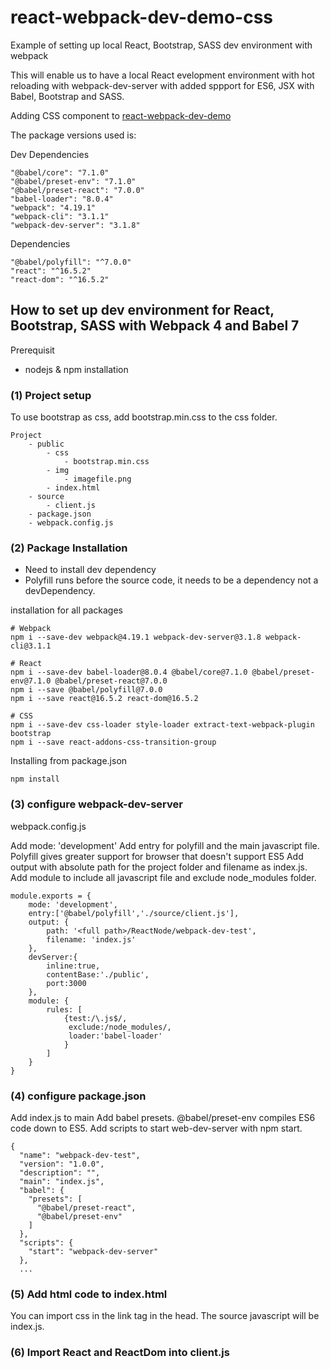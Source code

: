 # react-webpack-dev-demo-css
Example of setting up local React, Bootstrap, SASS dev environment with webpack

This will enable us to have a local React evelopment environment with hot reloading with webpack-dev-server with added sppport for ES6, JSX with Babel, Bootstrap and SASS.

Adding CSS component to [react-webpack-dev-demo](https://github.com/mydatahack/react-webpack-dev-demo)

The package versions used is:

Dev Dependencies
```
"@babel/core": "7.1.0"
"@babel/preset-env": "7.1.0"
"@babel/preset-react": "7.0.0"
"babel-loader": "8.0.4"
"webpack": "4.19.1"
"webpack-cli": "3.1.1"
"webpack-dev-server": "3.1.8"
```

Dependencies
```
"@babel/polyfill": "^7.0.0"
"react": "^16.5.2"
"react-dom": "^16.5.2"
```

## How to set up dev environment for React, Bootstrap, SASS with Webpack 4 and Babel 7

Prerequisit
- nodejs & npm installation

### (1) Project setup

To use bootstrap as css, add bootstrap.min.css to the css folder.

```
Project
    - public
        - css
            - bootstrap.min.css
        - img
            - imagefile.png
        - index.html
    - source
        - client.js
    - package.json
    - webpack.config.js
```

### (2) Package Installation

- Need to install dev dependency
- Polyfill runs before the source code, it needs to be a dependency not a devDependency.

installation for all packages
```
# Webpack
npm i --save-dev webpack@4.19.1 webpack-dev-server@3.1.8 webpack-cli@3.1.1

# React
npm i --save-dev babel-loader@8.0.4 @babel/core@7.1.0 @babel/preset-env@7.1.0 @babel/preset-react@7.0.0
npm i --save @babel/polyfill@7.0.0
npm i --save react@16.5.2 react-dom@16.5.2

# CSS
npm i --save-dev css-loader style-loader extract-text-webpack-plugin bootstrap
npm i --save react-addons-css-transition-group
```

Installing from package.json
```
npm install
```

### (3) configure webpack-dev-server

webpack.config.js

Add mode: 'development'
Add entry for polyfill and the main javascript file. Polyfill gives greater support for browser that doesn't support ES5
Add output with absolute path for the project folder and filename as index.js.
Add module to include all javascript file and exclude node_modules folder.

```
module.exports = {
    mode: 'development',
    entry:['@babel/polyfill','./source/client.js'],
    output: {
        path: '<full path>/ReactNode/webpack-dev-test',
        filename: 'index.js'
    },
    devServer:{
        inline:true,
        contentBase:'./public',
        port:3000
    },
    module: {
        rules: [
            {test:/\.js$/,
             exclude:/node_modules/,
             loader:'babel-loader'
            }
        ]
    }
}
```

### (4) configure package.json

Add index.js to main
Add babel presets. @babel/preset-env compiles ES6 code down to ES5.
Add scripts to start web-dev-server with npm start.
```
{
  "name": "webpack-dev-test",
  "version": "1.0.0",
  "description": "",
  "main": "index.js",
  "babel": {
    "presets": [
      "@babel/preset-react",
      "@babel/preset-env"
    ]
  },
  "scripts": {
    "start": "webpack-dev-server"
  },
  ...
```

### (5) Add html code to index.html

You can import css in the link tag in the head. The source javascript will be index.js.


### (6) Import React and ReactDom into client.js

